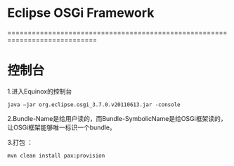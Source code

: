 # Eclipse OSGi Framework
============================================================================

# 控制台
1.进入Equinox的控制台
  
    java –jar org.eclipse.osgi_3.7.0.v20110613.jar -console


2.Bundle-Name是给用户读的，而Bundle-SymbolicName是给OSGi框架读的，让OSGi框架能够唯一标识一个bundle。

3.打包 ：
    
    mvn clean install pax:provision